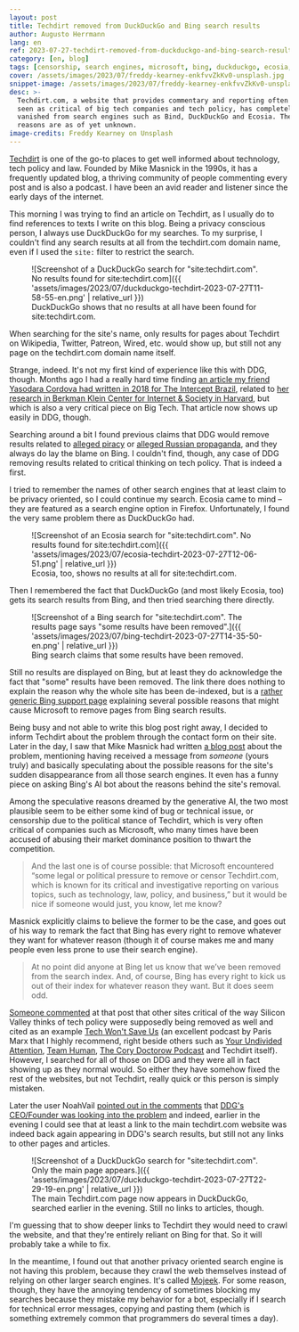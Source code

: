 ```yaml
---
layout: post
title: Techdirt removed from DuckDuckGo and Bing search results
author: Augusto Herrmann
lang: en
ref: 2023-07-27-techdirt-removed-from-duckduckgo-and-bing-search-results
category: [en, blog]
tags: [censorship, search engines, microsoft, bing, duckduckgo, ecosia, mojeek, techdirt]
cover: /assets/images/2023/07/freddy-kearney-enkfvvZkKv0-unsplash.jpg
snippet-image: /assets/images/2023/07/freddy-kearney-enkfvvZkKv0-unsplash.jpg
desc: >-
  Techdirt.com, a website that provides commentary and reporting often
  seen as critical of big tech companies and tech policy, has completely
  vanished from search engines such as Bind, DuckDuckGo and Ecosia. The
  reasons are as of yet unknown.
image-credits: Freddy Kearney on Unsplash
---
```


[Techdirt](https://techdirt.com/) is one of the go-to places to get well
informed about technology, tech policy and law. Founded by Mike Masnick
in the 1990s, it has a frequently updated blog, a thriving community of
people commenting every post and is also a podcast. I have been an avid
reader and listener since the early days of the internet.

This morning I was trying to find an article on Techdirt, as I usually do
to find references to texts I write on this blog. Being a privacy
conscious person, I always use DuckDuckGo for my searches. To my
surprise, I couldn't find any search results at all from the techdirt.com
domain name, even if I used the `site:` filter to restrict the search.

<figure markdown="1">
![Screenshot of a DuckDuckGo search for "site:techdirt.com". No results found for site:techdirt.com]({{ 'assets/images/2023/07/duckduckgo-techdirt-2023-07-27T11-58-55-en.png' | relative_url }})
<figcaption>DuckDuckGo shows that no results at all have been found for site:techdirt.com.</figcaption>
</figure>

When searching for the site's name, only results for pages about Techdirt
on Wikipedia, Twitter, Patreon, Wired, etc. would show up, but still not
any page on the techdirt.com domain name itself.

Strange, indeed. It's not my first kind of experience like this with DDG,
though. Months ago I had a really hard time finding
[an article my friend Yasodara Cordova had written in 2018 for The Intercept Brazil](https://theintercept.com/2018/08/10/whatsapp-facebook-gratis-fake-news/),
related to
[her research in Berkman Klein Center for Internet & Society in Harvard](https://cyber.harvard.edu/people/ycordova),
but which is also a very critical piece on Big Tech. That article now
shows up easily in DDG, though.

Searching around a bit I found previous claims that DDG would remove
results related to
[alleged piracy](https://torrentfreak.com/duckduckgo-restores-pirate-sites-and-points-to-bing-220419/)
or
[alleged Russian propaganda](https://betanews.com/2022/03/13/is-microsoft-to-blame-for-duckduckgo-censoring-russian-search-results/),
and they always do lay the blame on Bing. I couldn't find, though, any
case of DDG removing results related to critical thinking on tech policy.
That is indeed a first.

I tried to remember the names of other search engines that at least claim
to be privacy oriented, so I could continue my search. Ecosia came to
mind – they are featured as a search engine option in Firefox.
Unfortunately, I found the very same problem there as DuckDuckGo had.

<figure markdown="1">
![Screenshot of an Ecosia search for "site:techdirt.com". No results found for site:techdirt.com]({{ 'assets/images/2023/07/ecosia-techdirt-2023-07-27T12-06-51.png' | relative_url }})
<figcaption>Ecosia, too, shows no results at all for site:techdirt.com.</figcaption>
</figure>

Then I remembered the fact that DuckDuckGo (and most likely Ecosia, too)
gets its search results from Bing, and then tried searching there directly.

<figure markdown="1">
![Screenshot of a Bing search for "site:techdirt.com". The results page says "some results have been removed".]({{ 'assets/images/2023/07/bing-techdirt-2023-07-27T14-35-50-en.png' | relative_url }})
<figcaption>Bing search claims that some results have been removed.</figcaption>
</figure>

Still no results are displayed on Bing, but at least they do acknowledge
the fact that "some" results have been removed. The link there does
nothing to explain the reason why the whole site has been de-indexed,
but is a
[rather generic Bing support page](https://support.microsoft.com/en-us/topic/how-bing-delivers-search-results-d18fc815-ac37-4723-bc67-9229ce3eb6a3)
explaining several possible reasons that might cause Microsoft to remove
pages from Bing search results.

Being busy and not able to write this blog post right away, I decided to
inform Techdirt about the problem through the contact form on their site.
Later in the day, I saw that Mike Masnick had written
[a blog post](https://www.techdirt.com/2023/07/27/techdirt-has-been-deleted-from-bing-and-duckduckgo/)
about the problem, mentioning having received a message from *someone*
(yours truly) and basically speculating about the possible reasons for
the site's sudden disappearance from all those search engines. It even
has a funny piece on asking Bing's AI bot about the reasons behind the
site's removal.

Among the speculative reasons dreamed by the generative AI, the two most
plausible seem to be either some kind of bug or technical issue, or
censorship due to the political stance of Techdirt, which is very often
critical of companies such as Microsoft, who many times have been accused
of abusing their market dominance position to thwart the competition.

> And the last one is of course possible: that Microsoft encountered
> “some legal or political pressure to remove or censor Techdirt.com,
> which is known for its critical and investigative reporting on various
> topics, such as technology, law, policy, and business,” but it would be
> nice if someone would just, you know, let me know?

Masnick explicitly claims to believe the former to be the case, and goes
out of his way to remark the fact that Bing has every right to remove
whatever they want for whatever reason (though it of course makes me and
many people even less prone to use their search engine).

> At no point did anyone at Bing let us know that we’ve been removed from
> the search index. And, of course, Bing has every right to kick us out
> of their index for whatever reason they want. But it does seem odd.

[Someone commented](https://www.techdirt.com/2023/07/27/techdirt-has-been-deleted-from-bing-and-duckduckgo/#comment-3181186)
at that post that other sites critical of the way Silicon Valley thinks
of tech policy were supposedly being removed as well and cited as an
example
[Tech Won't Save Us](https://www.techwontsave.us/) (an excellent podcast
by Paris Marx that I highly recommend, right beside others such as
[Your Undivided Attention](https://www.humanetech.com/podcast),
[Team Human](https://www.teamhuman.fm/),
[The Cory Doctorow Podcast](https://craphound.com/podcast/) and Techdirt
itself). However, I searched for all of those on DDG and they were all in
fact showing up as they normal would. So either they have somehow fixed
the rest of the websites, but not Techdirt, really quick or this person
is simply mistaken.

Later the user NoahVail
[pointed out in the comments](https://www.techdirt.com/2023/07/27/techdirt-has-been-deleted-from-bing-and-duckduckgo/#comment-3181184)
that
[DDG's CEO/Founder was looking into the problem](https://news.ycombinator.com/item?id=36898217#36898661)
and indeed, earlier in the evening I could see that at least a link to
the main techdirt.com website was indeed back again appearing in DDG's
search results, but still not any links to other pages and articles.

<figure markdown="1">
![Screenshot of a DuckDuckGo search for "site:techdirt.com". Only the main page appears.]({{ 'assets/images/2023/07/duckduckgo-techdirt-2023-07-27T22-29-19-en.png' | relative_url }})
<figcaption>The main Techdirt.com page now appears in DuckDuckGo, searched earlier in the evening. Still no links to articles, though.</figcaption>
</figure>

I'm guessing that to show deeper links to Techdirt they would need to crawl
the website, and that they're entirely reliant on Bing for that. So it
will probably take a while to fix.

In the meantime, I found out that another privacy oriented search
engine is not having this problem, because they crawl the web themselves
instead of relying on other larger search engines. It's called
[Mojeek](https://www.mojeek.com). For some reason, though, they have the
annoying tendency of sometimes blocking my searches because they mistake
my behavior for a bot, especially if I search for technical error
messages, copying and pasting them (which is something extremely common
that programmers do several times a day).

